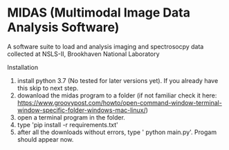 # MIDAS (Multimodal Image Data Analysis Software)
A software suite to load and analysis imaging and spectrosocpy data collected at NSLS-II, Brookhaven National Laboratory


Installation

1. install python 3.7 (No tested for later versions yet). If you already have this skip to next step.
2. dowanload the midas program to a folder (if not familiar check it here: https://www.groovypost.com/howto/open-command-window-terminal-window-specific-folder-windows-mac-linux/)
3. open a terminal program in the folder. 
4. type 'pip install -r requirements.txt'
5. after all the downloads without errors, type ' python main.py'. Progam should appear now.
